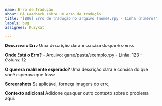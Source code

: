 ```yaml
---
name: Erro de Tradução
about: Dê Feedback sobre um erro de tradução
title: "[BUG] Erro de tradução no arquivo (nome).rpy - Linha (número)"
labels: bug
assignees: KuryKat

---
```


**Descreva o Erro**
Uma descrição clara e concisa do que é o erro.

**Onde Está o Erro?**
    - Arquivo: game/pasta/exemplo.rpy
    - Linha: 123
    - Coluna: 12

**O que era realmente esperado?**
Uma descrição clara e concisa do que você esperava que fosse.

**Screenshots**
Se aplicável, forneça imagens do erro,

**Contexto adicional**
Adicione qualquer outro contexto sobre o problema aqui.
